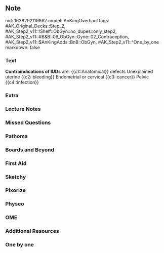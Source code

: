 ## Note
nid: 1638292119862
model: AnKingOverhaul
tags: #AK_Original_Decks::Step_2, #AK_Step2_v11::!Shelf::ObGyn::no_dupes::only_step2, #AK_Step2_v11::#B&B::06_ObGyn::Gyne::02_Contraception, #AK_Step2_v11::$AnKingAdds::BnB::ObGyn, #AK_Step2_v11::^One_by_one
markdown: false

### Text
<b>Contraindications of IUDs</b> are: {{c1::Anatomical}} defects
Unexplained uterine {{c2::bleeding}} Endometrial or cervical
{{c3::cancer}} Pelvic {{c4::infection}}

### Extra


### Lecture Notes


### Missed Questions


### Pathoma


### Boards and Beyond


### First Aid


### Sketchy


### Pixorize


### Physeo


### OME


### Additional Resources


### One by one

